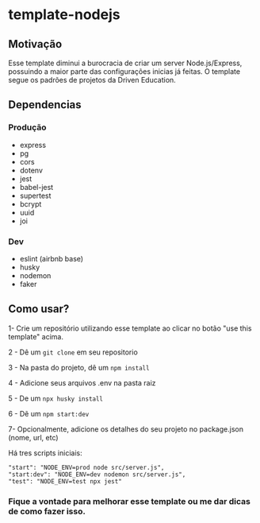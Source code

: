 # template-nodejs

## Motivação

Esse template diminui a burocracia de criar um server Node.js/Express, possuindo a maior parte das configurações inicias já feitas. O template segue os padrões de projetos da Driven Education.

## Dependencias

### Produção
- express
- pg 
- cors
- dotenv
- jest 
- babel-jest
- supertest
- bcrypt
- uuid
- joi

### Dev
- eslint (airbnb base)
- husky
- nodemon
- faker

## Como usar?

1- Crie um repositório utilizando esse template ao clicar no botão "use this template" acima. 

2 -  Dê um ```git clone``` em seu repositorio

3 - Na pasta do projeto, dê um ```npm install```

4 - Adicione seus arquivos .env na pasta raiz

5 - De um ```npx husky install```

6 - Dẽ um ```npm start:dev```

7- Opcionalmente, adicione os detalhes do seu projeto no package.json (nome, url, etc)

Há tres scripts iniciais:

    "start": "NODE_ENV=prod node src/server.js",
    "start:dev": "NODE_ENV=dev nodemon src/server.js",
    "test": "NODE_ENV=test npx jest"

### Fique a vontade para melhorar esse template ou me dar dicas de como fazer isso.
